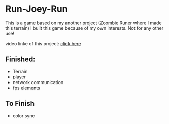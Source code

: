 # Run-Joey-Run
This is a game based on my another project (Zoombie Runer where I made this terrain)
I built this game because of my own interests. Not for any other use!

video linke of this project: [click here](https://liangfei1992.github.io/demo.html)


## Finished:

- Terrain
- player
- network communication
- fps elements

## To Finish

- color sync

